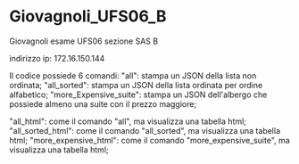 # Giovagnoli_UFS06_B
Giovagnoli esame UFS06 sezione SAS B

indirizzo ip: 172.16.150.144

Il codice possiede 6 comandi:
"all": stampa un JSON della lista non ordinata;
"all_sorted": stampa un JSON della lista ordinata per ordine alfabetico;
"more_Expensive_suite": stampa un JSON dell'albergo che possiede almeno una suite con il prezzo maggiore;

"all_html": come il comando "all", ma visualizza una tabella html;
"all_sorted_html": come il comando "all_sorted", ma visualizza una tabella html;
"more_expensive_html": come il comando "more_expensive_suite", ma visualizza una tabella html;
